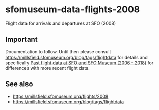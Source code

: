 # sfomuseum-data-flights-2008

Flight data for arrivals and departures at SFO (2008)

## Important

Documentation to follow. Until then please consult https://millsfield.sfomuseum.org/blog/tags/flightdata for details and specifically [Past flight data at SFO and SFO Museum (2006 - 2018)](https://millsfield.sfomuseum.org/blog/2020/03/20/old-flightdata/) for differences with more recent flight data.

## See also

* https://millsfield.sfomuseum.org/flights/2008
* https://millsfield.sfomuseum.org/blog/tags/flightdata
